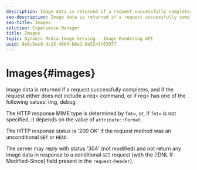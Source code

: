 ```yaml
---
description: Image data is returned if a request successfully completes, and if the request either does not include a req= command, or if req= has one of the following values  img, debug
seo-description: Image data is returned if a request successfully completes, and if the request either does not include a req= command, or if req= has one of the following values  img, debug
seo-title: Images
solution: Experience Manager
title: Images
topic: Dynamic Media Image Serving - Image Rendering API
uuid: 8e8c5ec9-dc15-4894-b6a1-8e5241f03977
---
```


# Images{#images}

Image data is returned if a request successfully completes, and if the request either does not include a req= command, or if req= has one of the following values: img, debug

The HTTP response MIME type is determined by `fmt=`, or, if `fmt=` is not specified, it depends on the value of `attribute::Format`.

The HTTP response status is '200 OK' if the request method was an unconditional `GET` or `HEAD`.

The server may reply with status '304' (not modified) and not return any image data in response to a conditional `GET` request (with the [!DNL If-Modified-Since] field present in the `request-header`). 
